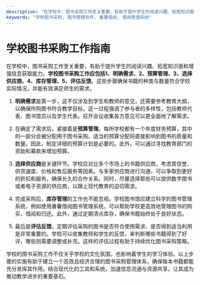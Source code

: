 ```yaml
---
description: "在学校中，图书采购工作至关重要，有助于提升学生的阅读兴趣、拓宽知识面和增强信息获取能力。**学校图书采购工作应包括1、明确需求、2、预算管理、3、选择供应商、4、库存管理、5、评估反馈**。这些步骤确保书籍的种类与数量符合学校实际情况，并能有效满足师生的需求。"
keywords: "学校图书采购, 图书管理软件, 番薯借阅, 借阅管理系统"
---
```

# 学校图书采购工作指南

在学校中，图书采购工作至关重要，有助于提升学生的阅读兴趣、拓宽知识面和增强信息获取能力。**学校图书采购工作应包括1、明确需求、2、预算管理、3、选择供应商、4、库存管理、5、评估反馈**。这些步骤确保书籍的种类与数量符合学校实际情况，并能有效满足师生的需求。

1. **明确需求**是第一步，这不仅涉及到学生和教师的意见，还需要参考教育大纲，以确保所购图书符合教学目标。这一过程强调了参与者的多样性，包括教师代表、图书馆员以及学生代表。召开会议收集各方意见可以更全面地了解需求。

2. 在确定了需求后，紧接着是**预算管理**。每所学校都有一个年度财务预算，其中的一部分会被分配用于图书采购。适当的预算分配将直接影响到图书的质量和数量。因此，制定详细的预算计划是必要的。此外，可以通过寻找教育部门的资助和募款来增加预算。

3. **选择供应商**是关键环节。学校应对比多个市场上的书籍供应商，考虑其信誉、供货速度、价格和售后服务等因素。与多家供应商进行沟通，可以争取到更好的折扣和服务，确保长久的合作关系。同时，尽量选择那些可以提供数字图书或者电子资源的供应商，以跟上现代教育的迫切需求。

4. 完成采购后，**库存管理**的工作也不能忽视。学校图书馆应建立科学的图书管理系统，例如使用番薯借阅图书管理系统，可以帮助学校更高效地管理图书的购买、借阅和归还。此外，通过定期清点库存，确保书籍始终处于良好状态。

5. 最后是**评估反馈**。定期评估采购的图书是否符合使用需求、是否得到适当利用是非常重要的。学校可以收集教师和学生的反馈，来判断哪些书籍得到了好评，哪些则需要调整或补充。这样的评估过程有助于持续优化图书采购策略。

学校的图书采购工作不仅关乎学校的文化氛围，也影响着学生的学习体验。以上步骤的实施有助于建立一个高效且经济合理的图书采购管理体系，确保每本书籍都能充分发挥其作用。结合现代化的工具和系统，加速信息流通与资源共享，让其成为推动教学进步的重要基石。
